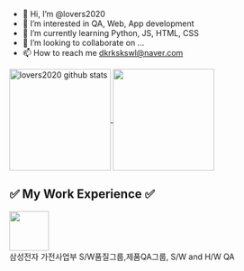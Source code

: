 - 👋 Hi, I’m @lovers2020
- 👀 I’m interested in QA, Web, App development
- 🌱 I’m currently learning Python, JS, HTML, CSS 
- 💞️ I’m looking to collaborate on ...
- 📫 How to reach me dkrkskswl@naver.com

<!---
lovers2020/lovers2020 is a ✨ special ✨ repository because its `README.md` (this file) appears on your GitHub profile.
You can click the Preview link to take a look at your changes.
--->
<a href="https://github.com/lovers2020">
<img align="center" style="height:180px" src="https://github-readme-stats.vercel.app/api?username=lovers2020&show_icons=true&include_all_commits=true&theme=dark&hide_border=true" alt="lovers2020 github stats" />
</a> 
<a href="https://github.com/lovers2020"><img align="center" style="height:180px" src="https://github-readme-stats.vercel.app/api/top-langs/?username=lovers2020&layout=compact&theme=dark&hide_border=true" /></a> 


<div align="left">
  <h2>✅ My Work Experience ✅</h2>
  <img height=70 src="https://img.shields.io/badge/2015.03.02 ~ -fff?style=social&logo=samsung&logoColor=1428A0"/>
  <br>
  <span>삼성전자 가전사업부 S/W품질그룹,제품QA그룹, S/W and H/W QA</span>
</div>
